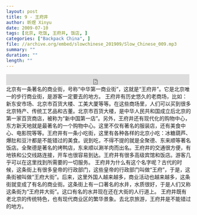 ```yaml
---
layout: post
title: 9 - 王府井
author: 昕煜 Xinyu
date: 2009-07-10
tags: [北京, 吃饭, 王府井, 饭店, ]
categories: ["Backpack China", ]
file: //archive.org/embed/slowchinese_201909/Slow_Chinese_009.mp3
summary: ""
duration: ""
length: ""
---
```


<iframe src="https://archive.org/embed/slowchinese_201909/Slow_Chinese_009.mp3" width="500" height="30" frameborder="0" webkitallowfullscreen="true" mozallowfullscreen="true" allowfullscreen></iframe>
北京有一条著名的商业街，号称“中华第一商业街”，这就是“王府井”。它是北京唯一的步行商业街，是游客一定要去的地方。
王府井有历史悠久的老商场，比如：新东安市场、北京市百货大楼、工美大厦等等。在这些商场里，人们可以买到很多北京特产、传统工艺品和古董。北京市百货大楼，是中华人民共和国成立后北京的第一家百货商店，被称为“新中国第一店”。另外，王府井还有现代化的购物中心，东方新天地就是最著名的一个购物中心。这里不仅有著名的服装店，还有美食中心、电影院等等。王府井有一条小吃街，这里有各种各样的北京小吃：冰糖葫芦、爆肚和豆汁都是不能错过的美食。说到吃，不得不提的就是全聚德、东来顺等著名饭店。全聚德是著名的烤鸭店，东来顺以涮羊肉而出名。王府井的交通很方便，有地铁和公交线路连接，开车也很容易到达。王府井有很多高级宾馆和饭店。游客几乎可以在这里找到所需要的一切服务。
王府井为什么有这个名字呢？古代的时候，这条街上有很多皇帝的行政部门，这些皇帝的行政部门叫做“王府”，于是，这条街被叫做“王府大街”。后来，这里外国人越来越多，商业活动也越来越多，这条街就变成了有名的商业街。这条街上有一口著名的水井，水质很好，于是人们又称这条街为“王府井大街”。这口有名的水井现在还在大街的人行道上。
王府井既有老北京的传统特色，也有现代商业区的繁华景象。去北京旅游，王府井是不能错过的地方。
 
